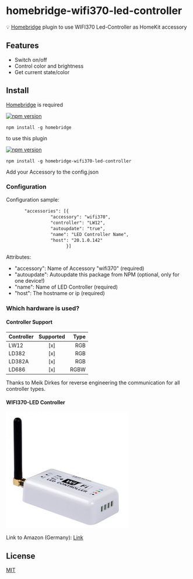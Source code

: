 # homebridge-wifi370-led-controller

:bulb: [Homebridge](https://github.com/nfarina/homebridge) plugin to use WIFI370 Led-Controller as HomeKit accessory

## Features

- Switch on/off
- Control color and brightness
- Get current state/color

## Install

[Homebridge](https://github.com/nfarina/homebridge) is required

[![npm version](https://badge.fury.io/js/homebridge.svg)](https://badge.fury.io/js/homebridge)

```
npm install -g homebridge
```

to use this plugin

[![npm version](https://badge.fury.io/js/homebridge-wifi370-led-controller.svg)](https://badge.fury.io/js/homebridge-wifi370-led-controller)

```
npm install -g homebridge-wifi370-led-controller
```

Add your Accessory to the config.json

### Configuration

Configuration sample:

 ```
        "accessories": [{
                  "accessory": "wifi370",
                  "controller": "LW12",
                  "autoupdate": "true",
                  "name": "LED Controller Name",
                  "host": "20.1.0.142"
                        }]
```

Attributes:

- "accessory": Name of Accessory "wifi370" (required)
- "autoupdate": Autoupdate this package from NPM (optional, only for one device!)
- "name": Name of LED Controller (required)
- "host": The hostname or ip (required)

### Which hardware is used?

#### Controller Support
|Controller  | Supported     | Type  |
| ---------- |:-------------:| -----:|
| LW12       | [x]           | RGB   |
| LD382      | [x]           | RGB   |
| LD382A     | [x]           | RGB   |
| LD686      | [x]           | RGBW  |

Thanks to Meik Dirkes for reverse engineering the communication for all controller types.

#### WIFI370-LED Controller

![Screenshot](https://github.com/firsttris/homebridge-wifi370-led-controller/blob/master/wiki/wifi370img.PNG)

Link to Amazon (Germany): [Link](https://www.amazon.de/dp/B00Q6FKPZI/ref=cm_sw_r_tw_dp_x_HavByb4T01Q88)

## License
[MIT](http://opensource.org/licenses/MIT)
